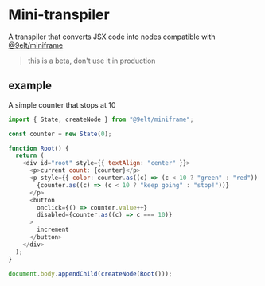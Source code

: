# Mini-transpiler

A transpiler that converts JSX code into nodes compatible with [@9elt/miniframe](https://github.com/9elt/miniframe)

> this is a beta, don't use it in production

## example

A simple counter that stops at 10

```js
import { State, createNode } from "@9elt/miniframe";

const counter = new State(0);

function Root() {
  return (
    <div id="root" style={{ textAlign: "center" }}>
      <p>current count: {counter}</p>
      <p style={{ color: counter.as((c) => (c < 10 ? "green" : "red")) }}>
        {counter.as((c) => (c < 10 ? "keep going" : "stop!"))}
      </p>
      <button
        onclick={() => counter.value++}
        disabled={counter.as((c) => c === 10)}
      >
        increment
      </button>
    </div>
  );
}

document.body.appendChild(createNode(Root()));
```
